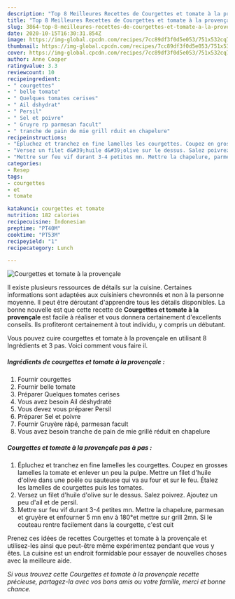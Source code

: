 ```yaml
---
description: "Top 8 Meilleures Recettes de Courgettes et tomate à la provençale"
title: "Top 8 Meilleures Recettes de Courgettes et tomate à la provençale"
slug: 3864-top-8-meilleures-recettes-de-courgettes-et-tomate-a-la-provencale
date: 2020-10-15T16:30:31.854Z
image: https://img-global.cpcdn.com/recipes/7cc89df3f0d5e053/751x532cq70/courgettes-et-tomate-a-la-provencale-photo-principale-de-la-recette.jpg
thumbnail: https://img-global.cpcdn.com/recipes/7cc89df3f0d5e053/751x532cq70/courgettes-et-tomate-a-la-provencale-photo-principale-de-la-recette.jpg
cover: https://img-global.cpcdn.com/recipes/7cc89df3f0d5e053/751x532cq70/courgettes-et-tomate-a-la-provencale-photo-principale-de-la-recette.jpg
author: Anne Cooper
ratingvalue: 3.3
reviewcount: 10
recipeingredient:
- " courgettes"
- " belle tomate"
- " Quelques tomates cerises"
- " Ail dshydrat"
- " Persil"
- " Sel et poivre"
- " Gruyre rp parmesan facult"
- " tranche de pain de mie grill rduit en chapelure"
recipeinstructions:
- "Épluchez et tranchez en fine lamelles les courgettes. Coupez en grosses lamelles la tomate et enlever un peu la pulpe. Mettre un filet d&#39;huile d&#39;olive dans une poêle ou sauteuse qui va au four et sur le feu. Étalez les lamelles de courgettes puis les tomates."
- "Versez un filet d&#39;huile d&#39;olive sur le dessus. Salez poivrez. Ajoutez un peu d&#39;ail et de persil."
- "Mettre sur feu vif durant 3-4 petites mn. Mettre la chapelure, parmesan et gruyère et enfourner 5 mn env à 180°et mettre sur grill 2mn. Si le couteau rentre facilement dans la courgette, c&#39;est cuit"
categories:
- Resep
tags:
- courgettes
- et
- tomate

katakunci: courgettes et tomate 
nutrition: 182 calories
recipecuisine: Indonesian
preptime: "PT40M"
cooktime: "PT53M"
recipeyield: "1"
recipecategory: Lunch

---
```



![Courgettes et tomate à la provençale](https://img-global.cpcdn.com/recipes/7cc89df3f0d5e053/751x532cq70/courgettes-et-tomate-a-la-provencale-photo-principale-de-la-recette.jpg)

Il existe plusieurs ressources de détails sur la cuisine. Certaines informations sont adaptées aux cuisiniers chevronnés et non à la personne moyenne. Il peut être déroutant d'apprendre tous les détails disponibles. La bonne nouvelle est que cette recette de <strong> Courgettes et tomate à la provençale </strong> est facile à réaliser et vous donnera certainement d'excellents conseils. Ils profiteront certainement à tout individu, y compris un débutant.

<!--inarticleads1-->

Vous pouvez cuire courgettes et tomate à la provençale en utilisant 8 Ingrédients et 3 pas. Voici comment vous faire il.

##### Ingrédients de courgettes et tomate à la provençale :

1. Fournir  courgettes
1. Fournir  belle tomate
1. Préparer  Quelques tomates cerises
1. Vous avez besoin  Ail déshydraté
1. Vous devez vous préparer  Persil
1. Préparer  Sel et poivre
1. Fournir  Gruyère râpé, parmesan facult
1. Vous avez besoin  tranche de pain de mie grillé réduit en chapelure




<!--inarticleads2-->

##### Courgettes et tomate à la provençale pas à pas :

1. Épluchez et tranchez en fine lamelles les courgettes. Coupez en grosses lamelles la tomate et enlever un peu la pulpe. Mettre un filet d&#39;huile d&#39;olive dans une poêle ou sauteuse qui va au four et sur le feu. Étalez les lamelles de courgettes puis les tomates.
1. Versez un filet d&#39;huile d&#39;olive sur le dessus. Salez poivrez. Ajoutez un peu d&#39;ail et de persil.
1. Mettre sur feu vif durant 3-4 petites mn. Mettre la chapelure, parmesan et gruyère et enfourner 5 mn env à 180°et mettre sur grill 2mn. Si le couteau rentre facilement dans la courgette, c&#39;est cuit




<!--inarticleads1-->

<p>
Prenez ces idées de recettes Courgettes et tomate à la provençale et utilisez-les ainsi que peut-être même expérimentez pendant que vous y êtes. La cuisine est un endroit formidable pour essayer de nouvelles choses avec la meilleure aide.
</p>

<p>
<i>Si vous trouvez cette Courgettes et tomate à la provençale recette précieuse, partagez-la avec vos bons amis ou votre famille, merci et bonne chance.</i>
</p>
